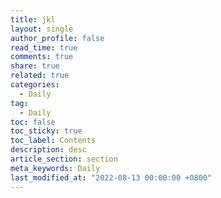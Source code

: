 ```yaml
---
title: jkl
layout: single
author_profile: false
read_time: true
comments: true
share: true
related: true
categories:
  - Daily
tag:
  - Daily
toc: false
toc_sticky: true
toc_label: Contents
description: desc
article_section: section
meta_keywords: Daily
last_modified_at: "2022-08-13 00:00:00 +0800"
---
```



